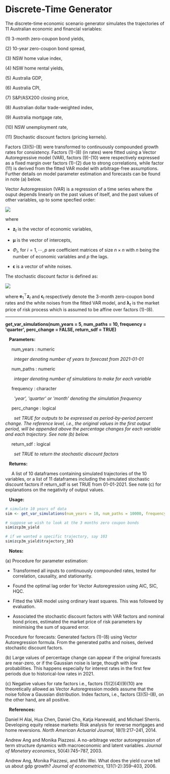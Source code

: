 # Discrete-Time Generator

The discrete-time economic scenario generator simulates the trajectories of 11 Australian economic and financial variables: 

(1) 3-month zero-coupon bond yields,

(2) 10-year zero-coupon bond spread,

(3) NSW home value index,

(4) NSW home rental yields,

(5) Australia GDP,

(6) Australia CPI,

(7) S&P/ASX200 closing price,

(8) Australian dollar trade-weighted index,

(9) Australia mortgage rate,

(10) NSW unemployment rate,

(11) Stochastic discount factors (pricing kernels).

Factors (3)(5)-(8) were transformed to continuously compounded growth rates for consistency. Factors (1)-(8) (in rates) were fitted using a Vector Autoregressive model (VAR), factors (9)-(10) were respectively expressed as a fixed margin over factors (1)-(2) due to strong correlations, while factor (11) is derived from the fitted VAR model with arbitrage-free assumptions. Further details on model parameter estimation and forecasts can be found in note (a) below. 

Vector Autoregression (VAR) is a regression of a time series where the ouput depends linearly on the past values of itself, and the past values of other variables, up to some specfied order: 

![](https://latex.codecogs.com/svg.image?\mathbf{z}_{t}&space;=&space;\mathbf{\mu}&space;&plus;&space;\Phi_{1}\mathbf{z}_{t-1}&plus;&space;\Phi_{2}\mathbf{z}_{t-2}&plus;\cdots&plus;&space;\Phi_{p}\mathbf{z}_{t-p}&space;&plus;&space;\mathbf{\epsilon},)

where  

* $\mathbf{z}_{t}$ is the vector of economic variables,

* $\boldsymbol{\mu}$ is the vector of intercepts,

* $\Phi_{i}$, for $i=1,\cdots, p$ are coefficient matrices of size $n \times n$ with $n$ being the number of economic variables and $p$ the lags. 

* $\boldsymbol{\epsilon}$ is a vector of white noises. 

The stochastic discount factor is defined as: 

![](https://latex.codecogs.com/svg.image?s_{t&plus;1}&space;=&space;\exp&space;\left(-&space;\mathbf{e}_1&space;^\top&space;\mathbf{z}_t&space;-&space;\frac{1}{2}&space;\mathbf{\lambda}_t^\top&space;\mathbf{\lambda}_t&space;-&space;\mathbf{\lambda}_t^\top&space;\mathbf{\epsilon}_{t&plus;1}&space;\right),)

where $\mathbf{e}_1^\top \mathbf{z}_t$ and $\mathbf{\epsilon}_t$ respectively denote the 3-month zero-coupon bond rates and  the white noises from the fitted VAR model, and $\mathbf{\lambda}_t$ is the market price of risk process which is assumed to be affine over factors (1)-(8). 


---


**get_var_simulations(num_years = 5, num_paths = 10, frequency = 'quarter', perc_change = FALSE, return_sdf = TRUE)**

&nbsp;&nbsp; **Parameters:**

&nbsp;&nbsp;&nbsp;&nbsp; num_years : numeric

&nbsp;&nbsp;&nbsp;&nbsp;&nbsp;&nbsp; *integer denoting number of years to forecast from 2021-01-01*

&nbsp;&nbsp;&nbsp;&nbsp; num_paths : numeric

&nbsp;&nbsp;&nbsp;&nbsp;&nbsp;&nbsp; *integer denoting number of simulations to make for each variable*

&nbsp;&nbsp;&nbsp;&nbsp; frequency : character

&nbsp;&nbsp;&nbsp;&nbsp;&nbsp;&nbsp; *'year', 'quarter' or 'month' denoting the simulation frequency*

&nbsp;&nbsp;&nbsp;&nbsp; perc_change : logical

&nbsp;&nbsp;&nbsp;&nbsp;&nbsp;&nbsp; *set TRUE for outputs to be expressed as period-by-period percent change. The reference level, i.e., the original values in the first output period, will be appended above the percentage changes for each variable and each trajectory. See note (b) below.*

&nbsp;&nbsp;&nbsp;&nbsp; return_sdf : logical 

&nbsp;&nbsp;&nbsp;&nbsp;&nbsp;&nbsp; *set TRUE to return the stochastic discount factors*

&nbsp;&nbsp; **Returns:**

&nbsp;&nbsp;&nbsp;&nbsp; A list of 10 dataframes containing simulated trajectories of the 10 variables, or a list of 11 dataframes including the simulated stochastic discount factors if return_sdf is set TRUE from 01-01-2021. See note (c) for explanations on the negativity of output values. 

&nbsp;&nbsp; **Usage:**

```r
# simulate 10 years of data
sim <- get_var_simulations(num_years = 10, num_paths = 10000, frequency = 'year')

# suppose we wish to look at the 3 months zero coupon bonds
sim$zcp3m_yield

# if we wanted a specific trajectory, say 103
sim$zcp3m_yield$trajectory_103
```

&nbsp;&nbsp; **Notes:**

  (a) Procedure for parameter estimation: 
  
  * Transformed all inputs to continuously compounded rates, tested for correlation, causality, and stationarity. 
        
  * Found the optimal lag order for Vector Autoregression using AIC, SIC, HQC. 
        
  * Fitted the VAR model using ordinary least squares. This was followed by evaluation. 
        
  * Associated the stochastic discount factors with VAR factors and nominal bond prices, estimated the market price of risk parameters by minimising the sum of squared error. 
        
   Procedure for forecasts: Generated factors (1)-(8) using Vector Autoregression formula. From the generated paths and noises, derived stochastic discount factors. 
  
  (b) Large values of percentage change can appear if the original forecasts are near-zero, or if the Gaussian noise is large, though with low probabilities. This happens especially for interest rates in the first few periods due to historical-low rates in 2021. 

  (c) Negative values for rate factors i.e., factors (1)(2)(4)(9)(10) are theoretically allowed as Vector Autoregression models assume that the noise follow a Gaussian distribution. Index factors, i.e., factors (3)(5)-(8), on the other hand, are all positive. 


&nbsp;&nbsp; **References:**

Daniel H Alai, Hua Chen, Daniel Cho, Katja Hanewald, and Michael Sherris. Developing equity release markets: Risk analysis for reverse mortgages and home reversions. _North American Actuarial Journal_, 18(1):217–241, 2014.

Andrew Ang and Monika Piazzesi. A no-arbitrage vector autoregression of term structure dynamics with macroeconomic and latent variables. _Journal of Monetary economics_, 50(4):745–787, 2003.

Andrew Ang, Monika Piazzesi, and Min Wei. What does the yield curve tell us about gdp growth? _Journal of econometrics_, 131(1-2):359–403, 2006.




















